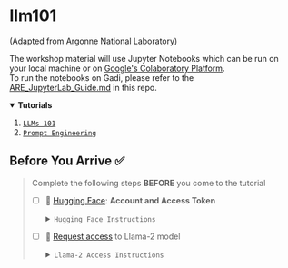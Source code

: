 # llm101  
(Adapted from Argonne National Laboratory)   


The  workshop material will use Jupyter Notebooks which can be run on your local machine or on [Google's Colaboratory Platform](https://colab.research.google.com).  
To run the notebooks on Gadi, please refer to the [ARE_JupyterLab_Guide.md](ARE_JupyterLab_Guide.md) in this repo.

<details open>
    <summary><b>Tutorials</b></summary>
    <ol start="1.">
        <li><a href="./tutorials/01-llm-101/"><code>LLMs 101</code></a></li>
        <li><a href="./tutorials/02-basic-prompt-engineering/"><code>Prompt Engineering</code></a></li>
    </ol>
</details>


## Before You Arrive ✅

> Complete the following steps **BEFORE** you come to the tutorial
> 
> 
> - [ ] 🤗 [Hugging Face](https://huggingface.co): **Account and Access Token**
> 
>     <details closed><summary><code>Hugging Face Instructions</code></summary>
> 
>     - Sign up for a huggingface account and obtain an access token: https://huggingface.co
>     - Sign Up (top bar)
>       Log into huggingface and get an access token:
>         - Login -> Settings (left pane) -> Access Tokens (left pane) -> New token (center pane)
> 
>     </details>
> 
> - [ ] 🦙 [Request access](https://ai.meta.com/resources/models-and-libraries/llama-downloads/) to Llama-2 model
> 
>     <details closed><summary><code>Llama-2 Access Instructions</code></summary>
> 
>     - Visit this https://huggingface.co/meta-llama/Llama-2-7b-hf and request access to the model
>     - vist meta website and accept the terms https://ai.meta.com/resources/models-and-libraries/llama-downloads/
>     - Note: Your Hugging Face account email address MUST match the email you provide on the Meta website, or your request will not be approved.
> 
>     </details>


